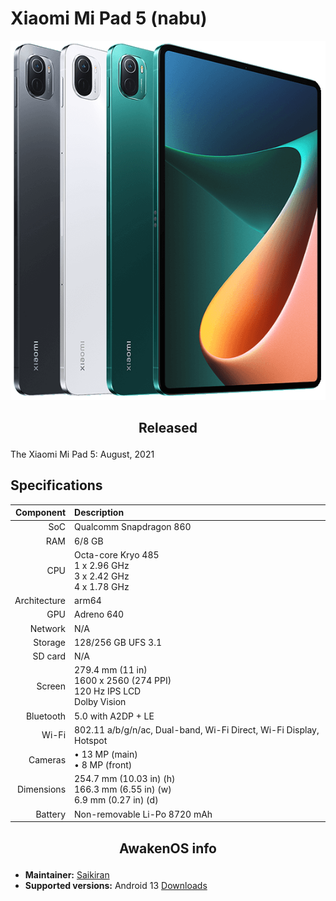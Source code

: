 # Xiaomi Mi Pad 5 (nabu)

![nabu](/images/nabu.png)

## <p align="center"> Released </p>
The Xiaomi Mi Pad 5: August, 2021

## Specifications

**Component**   | **Description**
---------------:|:-------------------------
SoC             | Qualcomm Snapdragon 860
RAM             | 6/8 GB
CPU             | Octa-core Kryo 485 <br /> 1 x 2.96 GHz <br /> 3 x 2.42 GHz <br /> 4 x 1.78 GHz
Architecture	| arm64
GPU		| Adreno 640
Network		| N/A
Storage		| 128/256 GB UFS 3.1
SD card		| N/A
Screen		| 279.4 mm (11 in) <br /> 1600 x 2560 (274 PPI) <br /> 120 Hz IPS LCD <br /> Dolby Vision
Bluetooth	| 5.0 with A2DP + LE
Wi-Fi		| 802.11 a/b/g/n/ac, Dual-band, Wi-Fi Direct, Wi-Fi Display, Hotspot 
Cameras		| • 13 MP (main) <br /> • 8 MP (front)
Dimensions	| 254.7 mm (10.03 in) (h) <br /> 166.3 mm (6.55 in) (w) <br /> 6.9 mm (0.27 in) (d)
Battery		| Non-removable Li-Po 8720 mAh

## <p align="center"> AwakenOS info </p>
* **Maintainer:**	  [Saikiran](https://github.com/saikiran2001)
* **Supported versions:** Android 13
[Downloads](https://sourceforge.net/projects/project-awaken/files/nabu/)
